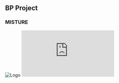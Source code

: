 ## BP Project
### MISTURE
![Logo](https://MISTURE-GROUP10.github.io/descarga.png)
![BP Report](https://github.com/MISTURE-GROUP10/MISTURE/blob/main/BPP.pdf)
